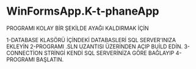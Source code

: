 # WinFormsApp.K-t-phaneApp
PROGRAMI KOLAY BİR ŞEKİLDE AYAĞI KALDIRMAK İÇİN

1-DATABASE KLASÖRÜ İÇİNDEKİ DATABASLERİ SQL SERVER'INIZA EKLEYİN
2-PROGRAMI .SLN UZANTISI ÜZERİNDEN AÇIP BUİLD EDİN.
3-CONNECTİON STRİNGİ KENDİ SQL SERVERİNİZA GÖRE BAĞLAYIP
4-PROGRAMI BAŞLATIN.
